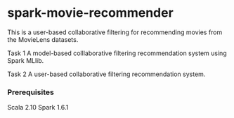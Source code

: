 # spark-movie-recommender

This is a user-based collaborative filtering for recommending movies from the MovieLens datasets. 

Task 1 
A model-based colllaborative filtering recommendation system using Spark MLlib.

Task 2
A user-based collaborative filtering recommendation system.

### Prerequisites
Scala 2.10
Spark 1.6.1

